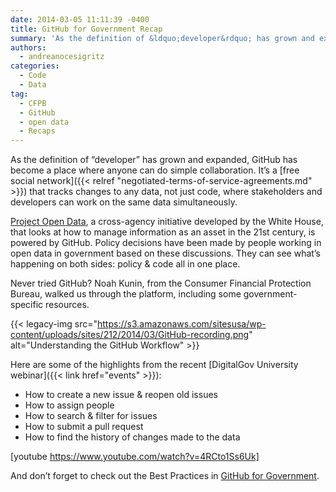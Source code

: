 ```yaml
---
date: 2014-03-05 11:11:39 -0400
title: GitHub for Government Recap
summary: 'As the definition of &ldquo;developer&rdquo; has grown and expanded, GitHub has become a place where anyone can do simple collaboration. It&rsquo;s a free social network that tracks changes to any data, not just code, where stakeholders and developers can work on the same data simultaneously. Project Open Data, a cross-agency initiative developed by the White House,'
authors:
  - andreanocesigritz
categories:
  - Code
  - Data
tag:
  - CFPB
  - GitHub
  - open data
  - Recaps
---
```


As the definition of “developer” has grown and expanded, GitHub has become a place where anyone can do simple collaboration. It’s a [free social network]({{< relref "negotiated-terms-of-service-agreements.md" >}}) that tracks changes to any data, not just code, where stakeholders and developers can work on the same data simultaneously.

[Project Open Data](http://project-open-data.github.io/), a cross-agency initiative developed by the White House, that looks at how to manage information as an asset in the 21st century, is powered by GitHub. Policy decisions have been made by people working in open data in government based on these discussions. They can see what’s happening on both sides: policy & code all in one place.

Never tried GitHub? Noah Kunin, from the Consumer Financial Protection Bureau, walked us through the platform, including some government-specific resources.

{{< legacy-img src="https://s3.amazonaws.com/sitesusa/wp-content/uploads/sites/212/2014/03/GitHub-recording.png" alt="Understanding the GitHub Workflow" >}}

Here are some of the highlights from the recent [DigitalGov University webinar]({{< link href="events" >}}):

  * How to create a new issue & reopen old issues
  * How to assign people
  * How to search & filter for issues
  * How to submit a pull request
  * How to find the history of changes made to the data

[youtube https://www.youtube.com/watch?v=4RCto1Ss6Uk]

And don’t forget to check out the Best Practices in [GitHub for Government](https://github.com/government/welcome).